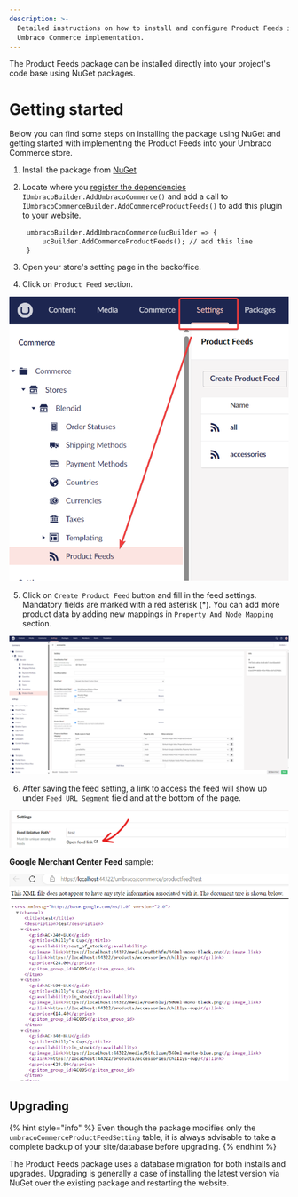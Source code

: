 ```yaml
---
description: >-
  Detailed instructions on how to install and configure Product Feeds into your
  Umbraco Commerce implementation.
---
```


The Product Feeds package can be installed directly into your project's code base using NuGet packages. 

# Getting started

Below you can find some steps on installing the package using NuGet and getting started with implementing the Product Feeds into your Umbraco Commerce store.


1. Install the package from [NuGet](https://www.nuget.org/packages/Umbraco.Commerce.ProductFeeds/)

2. Locate where you [register the dependencies](https://docs.umbraco.com/umbraco-commerce/key-concepts/umbraco-commerce-builder#registering-dependencies) `IUmbracoBuilder.AddUmbracoCommerce()` and add a call to `IUmbracoCommerceBuilder.AddCommerceProductFeeds()` to add this plugin to your website.

        umbracoBuilder.AddUmbracoCommerce(ucBuilder => {
            ucBuilder.AddCommerceProductFeeds(); // add this line
        }

3. Open your store's setting page in the backoffice.
	
4. Click on `Product Feed` section.

![product feed list page](./media/product-feed-list-page.png)

5. Click on `Create Product Feed` button and fill in the feed settings. Mandatory fields are marked with a red asterisk (*). You can add more product data by adding new mappings in `Property And Node Mapping` section.

![feed setting page](./media/feed-setting-page.png)

6. After saving the feed setting, a link to access the feed will show up under `Feed URL Segment` field and at the bottom of the page.

![open feed link](./media/open-feed-link.png)

**Google Merchant Center Feed** sample:

![google merchant center feed](./media/google-merchant-center-feed.png)

## Upgrading

{% hint style="info" %}
Even though the package modifies only the `umbracoCommerceProductFeedSetting` table, 
it is always advisable to take a complete backup of your site/database before upgrading.
{% endhint %}

The Product Feeds package uses a database migration for both installs and upgrades. Upgrading is generally a case of installing the latest version via NuGet over the existing package and restarting the website.
